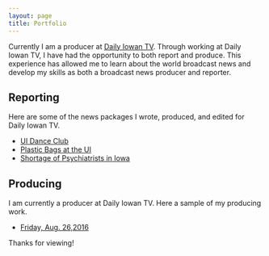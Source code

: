 ```yaml
---
layout: page
title: Portfolio
---
```




Currently I am a producer at [Daily Iowan TV](https://www.youtube.com/user/TheDailyIowan). Through working at Daily Iowan TV, I have had the opportunity to both report and produce. This experience has allowed me to learn about the world broadcast news and develop my skills as both a broadcast news producer and reporter.


## Reporting

Here are some of the news packages I wrote, produced, and edited for Daily Iowan TV.

* [UI Dance Club](https://youtu.be/PSW7a0dhT0c)
* [Plastic Bags at the UI](https://youtu.be/X9-X8jmiuUY)
* [Shortage of Psychiatrists in Iowa](https://youtu.be/bM6n-rLETs0)

## Producing

I am currently a producer at Daily Iowan TV. Here a sample of my producing work.

* [Friday, Aug. 26,2016](https://youtu.be/_8kA7Od0LdI)



Thanks for viewing!
